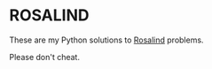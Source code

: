 ROSALIND
========

These are my Python solutions to [Rosalind](http://rosalind.info/) problems.

Please don't cheat.
